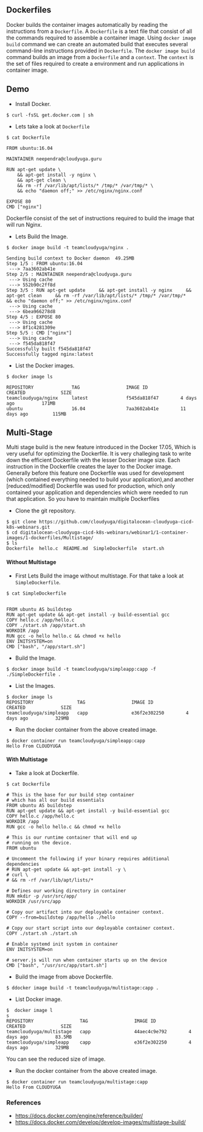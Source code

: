 ## Dockerfiles
Docker builds the container images automatically by reading the instructions from a `Dockerfile`. A `Dockerfile` is a text file that consist of all the commands required to assemble a container image. Using `docker image build` command we can create an automated build that executes several command-line instructions provided in `Dockerfile`. The `docker image build` command builds an image from a `Dockerfile` and a `context`. The `context` is the set of files required to create a environment and run applications in container image.

## Demo

- Install Docker.
```
$ curl -fsSL get.docker.com | sh
```

- Lets take a look at `Dockerfile`
```
$ cat Dockerfile

FROM ubuntu:16.04

MAINTAINER neependra@cloudyuga.guru

RUN apt-get update \
    && apt-get install -y nginx \
    && apt-get clean \
    && rm -rf /var/lib/apt/lists/* /tmp/* /var/tmp/* \
    && echo "daemon off;" >> /etc/nginx/nginx.conf

EXPOSE 80
CMD ["nginx"]

```
Dockerfile consist of the set of instructions required to build the image that will run Nginx.

- Lets Build the Image.
```
$ docker image build -t teamcloudyuga/nginx .

Sending build context to Docker daemon  49.25MB
Step 1/5 : FROM ubuntu:16.04
 ---> 7aa3602ab41e
Step 2/5 : MAINTAINER neependra@cloudyuga.guru
 ---> Using cache
 ---> 552b90c2ff8d
Step 3/5 : RUN apt-get update     && apt-get install -y nginx     && apt-get clean     && rm -rf /var/lib/apt/lists/* /tmp/* /var/tmp/*     && echo "daemon off;" >> /etc/nginx/nginx.conf
 ---> Using cache
 ---> 6bea966278d8
Step 4/5 : EXPOSE 80
 ---> Using cache
 ---> 8f1c4281309e
Step 5/5 : CMD ["nginx"]
 ---> Using cache
 ---> f545da818f47
Successfully built f545da818f47
Successfully tagged nginx:latest

```

- List the Docker images.
```
$ docker image ls

REPOSITORY              TAG                 IMAGE ID            CREATED             SIZE
teamcloudyuga/nginx     latest              f545da818f47        4 days ago          171MB
ubuntu                  16.04               7aa3602ab41e        11 days ago         115MB
```

## Multi-Stage
Multi stage build is the new feature introduced in the Docker 17.05, Which is very useful for optimizing the Dockerfile. It is very challeging task to write down the efficient Dockerfile with the lesser Docker image size. Each instruction in the Dockerfile creates the layer to the Docker image. Generally before this feature one Dockerfile was used for development (which contained everything needed to build your application),and another [reduced/modified] Dockerfile was used for production, which only contained your application and dependencies which were needed to run that application. So you have to maintain multiple Dockerfiles

- Clone the git repository. 
```
$ git clone https://github.com/cloudyuga/digitalocean-cloudyuga-cicd-k8s-webinars.git
$ cd digitalocean-cloudyuga-cicd-k8s-webinars/webinar1/1-container-images/1-dockerfiles/Multistage/
$ ls
Dockerfile  hello.c  README.md  SimpleDockerfile  start.sh
```

#### Without Multistage

- First Lets Build the image without multistage. For that take a look at `SimpleDockerfile`.
```
$ cat SimpleDockerfile 


FROM ubuntu AS buildstep
RUN apt-get update && apt-get install -y build-essential gcc
COPY hello.c /app/hello.c
COPY ./start.sh /app/start.sh
WORKDIR /app
RUN gcc -o hello hello.c && chmod +x hello
ENV INITSYSTEM=on
CMD ["bash", "/app/start.sh"]

```

- Build the Image.
```
$ docker image build -t teamcloudyuga/simpleapp:capp -f ./SimpleDockerfile .
```

- List the Images.
```
$ docker image ls
REPOSITORY                TAG                 IMAGE ID            CREATED             SIZE
teamcloudyuga/simpleapp   capp                e36f2e302250        4 days ago          329MB
```

- Run the docker container from the above created image.
```
$ docker container run teamcloudyuga/simpleapp:capp
Hello From CLOUDYUGA
```

#### With Multistage

- Take a look at Dockerfile.
```
$ cat Dockerfile

# This is the base for our build step container
# which has all our build essentials
FROM ubuntu AS buildstep
RUN apt-get update && apt-get install -y build-essential gcc
COPY hello.c /app/hello.c
WORKDIR /app
RUN gcc -o hello hello.c && chmod +x hello

# This is our runtime container that will end up
# running on the device.
FROM ubuntu

# Uncomment the following if your binary requires additional dependencies
# RUN apt-get update && apt-get install -y \
# curl \
# && rm -rf /var/lib/apt/lists/*

# Defines our working directory in container
RUN mkdir -p /usr/src/app/
WORKDIR /usr/src/app

# Copy our artifact into our deployable container context.
COPY --from=buildstep /app/hello ./hello

# Copy our start script into our deployable container context.
COPY ./start.sh ./start.sh

# Enable systemd init system in container
ENV INITSYSTEM=on

# server.js will run when container starts up on the device
CMD ["bash", "/usr/src/app/start.sh"]

```

- Build the image from above Dockerfile.
```
$ ddocker image build -t teamcloudyuga/multistage:capp .
```

- List Docker image.
```
$  docker image l
s
REPOSITORY                 TAG                 IMAGE ID            CREATED             SIZE
teamcloudyuga/multistage   capp                44aec4c9e792        4 days ago          83.5MB
teamcloudyuga/simpleapp    capp                e36f2e302250        4 days ago          329MB

```
You can see the reduced size of image.

- Run the docker container from the above created image.
```
$ docker container run teamcloudyuga/multistage:capp
Hello From CLOUDYUGA
```

### References
- https://docs.docker.com/engine/reference/builder/
- https://docs.docker.com/develop/develop-images/multistage-build/
